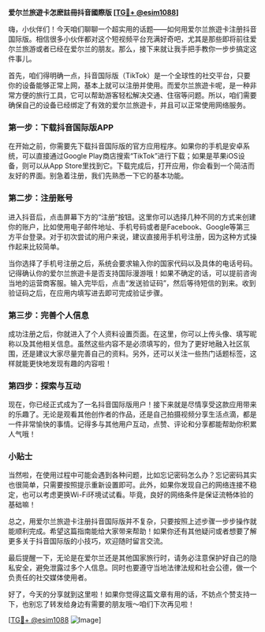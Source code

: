 **爱尔兰旅遊卡怎麽註冊抖音國際版 [[TG💪+ @esim1088](https://t.me/s/esim1088)]**

嗨，小伙伴们！今天咱们聊聊一个超实用的话题——如何用爱尔兰旅遊卡注册抖音国际版。相信很多小伙伴都对这个短视频平台充满好奇吧，尤其是那些即将前往爱尔兰旅游或者已经在爱尔兰的朋友。那么，接下来就让我手把手教你一步步搞定这件事儿。

首先，咱们得明确一点，抖音国际版（TikTok）是一个全球性的社交平台，只要你的设备能够正常上网，基本上就可以注册并使用。而爱尔兰旅遊卡呢，是一种非常方便的旅行工具，它可以帮助游客轻松解决交通、住宿等问题。所以，咱们需要确保自己的设备已经绑定了有效的爱尔兰旅遊卡，并且可以正常使用网络服务。

### 第一步：下载抖音国际版APP

在开始之前，你需要先下载抖音国际版的官方应用程序。如果你的手机是安卓系统，可以直接通过Google Play商店搜索“TikTok”进行下载；如果是苹果iOS设备，则可以从App Store里找到它。下载完成后，打开应用，你会看到一个简洁而友好的界面。别急着注册，我们先熟悉一下它的基本功能。

### 第二步：注册账号

进入抖音后，点击屏幕下方的“注册”按钮。这里你可以选择几种不同的方式来创建你的账户，比如使用电子邮件地址、手机号码或者是Facebook、Google等第三方平台登录。对于初次尝试的用户来说，建议直接用手机号注册，因为这种方式操作起来比较简单。

当你选择了手机号注册之后，系统会要求输入你的国家代码以及具体的电话号码。记得确认你的爱尔兰旅遊卡是否支持国际漫游哦！如果不确定的话，可以提前咨询当地的运营商客服。输入完毕后，点击“发送验证码”，然后等待短信的到来。收到验证码之后，在应用内填写进去即可完成验证步骤。

### 第三步：完善个人信息

成功注册之后，你就进入了个人资料设置页面。在这里，你可以上传头像、填写昵称以及其他相关信息。虽然这些内容不是必须填写的，但为了更好地融入社区氛围，还是建议大家尽量完善自己的资料。另外，还可以关注一些热门话题标签，这样就能更快地发现有趣的内容啦！

### 第四步：探索与互动

现在，你已经正式成为了一名抖音国际版用户！接下来就是尽情享受这款应用带来的乐趣了。无论是观看其他创作者的作品，还是自己拍摄视频分享生活点滴，都是一件非常愉快的事情。记得多与其他用户互动，点赞、评论和分享都能帮助你积累人气哦！

### 小贴士

当然啦，在使用过程中可能会遇到各种问题，比如忘记密码怎么办？忘记密码其实也很简单，只需要按照提示重新设置即可。此外，如果你发现自己的网络连接不稳定，也可以考虑更换Wi-Fi环境试试看。毕竟，良好的网络条件是保证流畅体验的基础嘛！

总之，用爱尔兰旅遊卡注册抖音国际版并不复杂，只要按照上述步骤一步步操作就能顺利完成。希望这篇指南能给大家带来帮助！如果你还有其他疑问或者想要了解更多关于抖音国际版的小技巧，欢迎随时留言交流。

最后提醒一下，无论是在爱尔兰还是其他国家旅行时，请务必注意保护好自己的隐私安全，避免泄露过多个人信息。同时也要遵守当地法律法规和社会公德，做一个负责任的社交媒体使用者。

好了，今天的分享就到这里啦！如果你觉得这篇文章有用的话，不妨点个赞支持一下，也别忘了转发给身边有需要的朋友哦～咱们下次再见啦！

[[TG💪+ @esim1088](https://t.me/s/esim1088) ![Image](https://i.postimg.cc/4NQfJmqS/Snipaste-2025-05-13-00-14-12.png)]